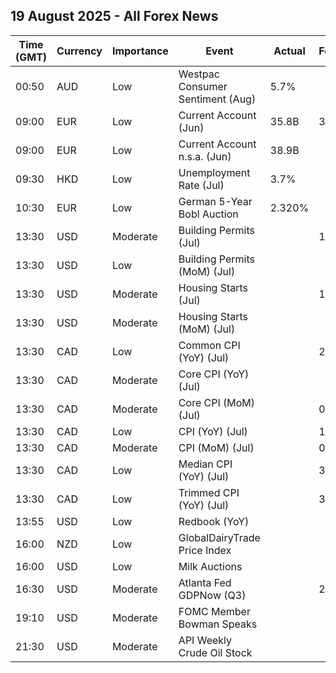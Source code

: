 ## 19 August 2025 - All Forex News

| Time (GMT) | Currency | Importance | Event | Actual | Forecast | Previous |
|------|----------|------------|-------|--------|----------|----------|
| 00:50 | AUD | Low | Westpac Consumer Sentiment (Aug) | 5.7% |  | 0.6% |
| 09:00 | EUR | Low | Current Account (Jun) | 35.8B | 33.4B | 32.3B |
| 09:00 | EUR | Low | Current Account n.s.a. (Jun) | 38.9B |  | 1.0B |
| 09:30 | HKD | Low | Unemployment Rate (Jul) | 3.7% |  | 3.5% |
| 10:30 | EUR | Low | German 5-Year Bobl Auction | 2.320% |  | 2.280% |
| 13:30 | USD | Moderate | Building Permits (Jul) |  | 1.390M | 1.393M |
| 13:30 | USD | Low | Building Permits (MoM) (Jul) |  |  | -0.1% |
| 13:30 | USD | Moderate | Housing Starts (Jul) |  | 1.290M | 1.321M |
| 13:30 | USD | Moderate | Housing Starts (MoM) (Jul) |  |  | 4.6% |
| 13:30 | CAD | Low | Common CPI (YoY) (Jul) |  | 2.7% | 2.6% |
| 13:30 | CAD | Moderate | Core CPI (YoY) (Jul) |  |  | 2.7% |
| 13:30 | CAD | Moderate | Core CPI (MoM) (Jul) |  | 0.4% | 0.1% |
| 13:30 | CAD | Low | CPI (YoY) (Jul) |  | 1.7% | 1.9% |
| 13:30 | CAD | Moderate | CPI (MoM) (Jul) |  | 0.3% | 0.1% |
| 13:30 | CAD | Low | Median CPI (YoY) (Jul) |  | 3.1% | 3.1% |
| 13:30 | CAD | Low | Trimmed CPI (YoY) (Jul) |  | 3.0% | 3.0% |
| 13:55 | USD | Low | Redbook (YoY) |  |  | 5.7% |
| 16:00 | NZD | Low | GlobalDairyTrade Price Index |  |  | 0.7% |
| 16:00 | USD | Low | Milk Auctions |  |  | 4,249.0 |
| 16:30 | USD | Moderate | Atlanta Fed GDPNow (Q3) |  | 2.5% | 2.5% |
| 19:10 | USD | Moderate | FOMC Member Bowman Speaks |  |  |  |
| 21:30 | USD | Moderate | API Weekly Crude Oil Stock |  |  | 1.500M |

